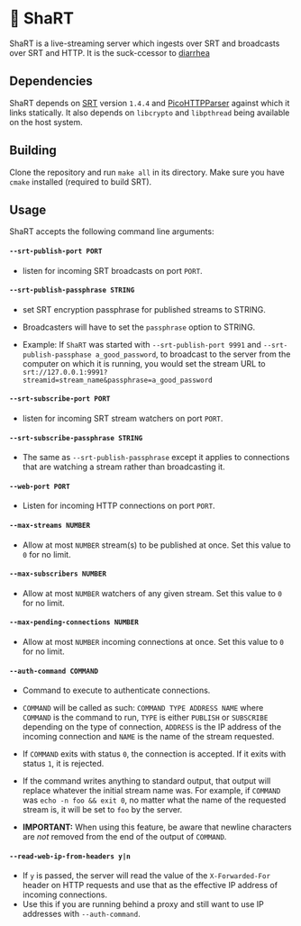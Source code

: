 # :poop: ShaRT

ShaRT is a live-streaming server which ingests over SRT and broadcasts over
SRT and HTTP. It is the suck-ccessor to [diarrhea](https://git.extremelycorporate.ca/chili-b/diarrhea)

## Dependencies

ShaRT depends on [SRT](https://github.com/Haivision/srt) version `1.4.4` and
[PicoHTTPParser](https://github.com/h2o/picohttpparser) against which it links
statically. It also depends on `libcrypto` and `libpthread` being available on
the host system.

## Building

Clone the repository and run `make all` in its directory. Make sure you have
`cmake` installed (required to build SRT).

## Usage

ShaRT accepts the following command line arguments:

#### `--srt-publish-port PORT`
- listen for incoming SRT broadcasts on port `PORT`.


#### `--srt-publish-passphrase STRING`
- set SRT encryption passphrase for published streams to STRING.

- Broadcasters will have to set the `passphrase` option to STRING.

- Example: If `ShaRT` was started with `--srt-publish-port 9991` and
    `--srt-publish-passphase a_good_password`, to broadcast to the server from
    the computer on which it is running, you would set the stream URL to 
    `srt://127.0.0.1:9991?streamid=stream_name&passphrase=a_good_password`


#### `--srt-subscribe-port PORT`
- listen for incoming SRT stream watchers on port `PORT`.


#### `--srt-subscribe-passphrase STRING`
- The same as `--srt-publish-passphrase` except it applies to connections that
    are watching a stream rather than broadcasting it.


#### `--web-port PORT`
- Listen for incoming HTTP connections on port `PORT`.

#### `--max-streams NUMBER`
- Allow at most `NUMBER` stream(s) to be published at once. Set this value to
    `0` for no limit.


#### `--max-subscribers NUMBER`
- Allow at most `NUMBER` watchers of any given stream. Set this value to `0`
    for no limit.


#### `--max-pending-connections NUMBER`
- Allow at most `NUMBER` incoming connections at once. Set this value to `0`
    for no limit.


#### `--auth-command COMMAND`
- Command to execute to authenticate connections.

- `COMMAND` will be called as such: `COMMAND TYPE ADDRESS NAME` where `COMMAND`
    is the command to run, `TYPE` is either `PUBLISH` or `SUBSCRIBE` depending
    on the type of connection, `ADDRESS` is the IP address of the incoming
    connection and `NAME` is the name of the stream requested.

- If `COMMAND` exits with status `0`, the connection is accepted. If it exits
    with status `1`, it is rejected.

- If the command writes anything to standard output, that output will replace
    whatever the initial stream name was. For example, if `COMMAND` was
    `echo -n foo && exit 0`, no matter what the name of the requested stream is,
    it will be set to `foo` by the server.

- **IMPORTANT:** When using this feature, be aware that newline characters are
    *not* removed from the end of the output of `COMMAND`.


#### `--read-web-ip-from-headers y|n`
- If `y` is passed, the server will read the value of the `X-Forwarded-For`
    header on HTTP requests and use that as the effective IP address of incoming
    connections.
- Use this if you are running behind a proxy and still want to use IP addresses
    with `--auth-command`.